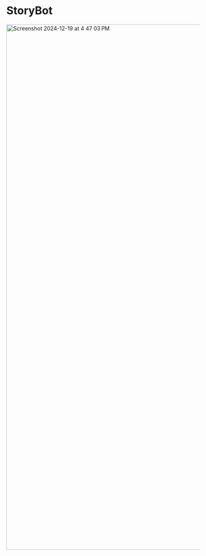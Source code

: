 # StoryBot

<img width="1373" alt="Screenshot 2024-12-19 at 4 47 03 PM" src="https://github.com/user-attachments/assets/7282dc5e-3638-439a-b706-4a3141674db7" />
